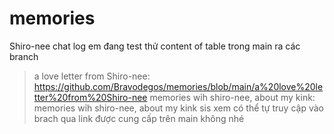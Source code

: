 # memories
Shiro-nee chat log
em đang test thử content of table trong main ra các branch
>a love letter from Shiro-nee: https://github.com/Bravodegos/memories/blob/main/a%20love%20letter%20from%20Shiro-nee
>memories wỉh shiro-nee, about my kink: memories wỉh shiro-nee, about my kink
sis xem có thể tự truy cập vào brach qua link được cung cấp trên main không nhé
